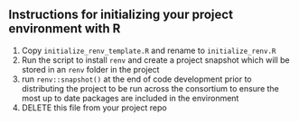 ## Instructions for initializing your project environment with R

1. Copy `initialize_renv_template.R` and rename to `initialize_renv.R`
2. Run the script to install `renv` and create a project snapshot which will be stored in an `renv` folder in the project
3. run `renv::snapshot()` at the end of code development prior to distributing the project to be run across the consortium to ensure the most up to date packages are included in the environment
4. DELETE this file from your project repo
